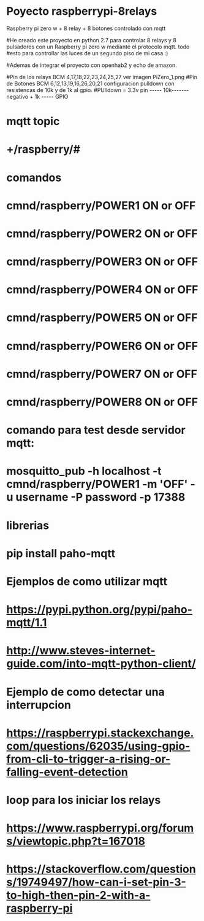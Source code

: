 # Poyecto raspberrypi-8relays
Raspberry pi zero w + 8 relay + 8 botones controlado con mqtt

#He creado este proyecto en python 2.7 para controlar 8 relays y 8 pulsadores con un Raspberry pi zero w mediante el protocolo mqtt. todo #esto para controllar las luces de un segundo piso de mi casa :)

#Ademas de integrar el proyecto con openhab2 y echo de amazon.

#Pin de los relays BCM 4,17,18,22,23,24,25,27 ver imagen PiZero_1.png
#Pin de Botones BCM 6,12,13,19,16,26,20,21 configuracion pulldown con resistencas de 10k y de 1k al gpio.
#PUlldown =  3.3v pin  ----- 10k------- negativo + 1k ----- GPIO

# mqtt topic 
# +/raspberry/#
# comandos
#  cmnd/raspberry/POWER1 ON or OFF
#  cmnd/raspberry/POWER2 ON or OFF
#  cmnd/raspberry/POWER3 ON or OFF
#  cmnd/raspberry/POWER4 ON or OFF
#  cmnd/raspberry/POWER5 ON or OFF
#  cmnd/raspberry/POWER6 ON or OFF
#  cmnd/raspberry/POWER7 ON or OFF
#  cmnd/raspberry/POWER8 ON or OFF
# 

# comando para test desde servidor mqtt:
# mosquitto_pub -h localhost -t cmnd/raspberry/POWER1 -m 'OFF' -u username -P password  -p 17388

#  librerias 
#  pip install paho-mqtt 
#
# Ejemplos de como utilizar mqtt
# https://pypi.python.org/pypi/paho-mqtt/1.1  
# http://www.steves-internet-guide.com/into-mqtt-python-client/
#
#
# Ejemplo de como detectar una interrupcion 
# https://raspberrypi.stackexchange.com/questions/62035/using-gpio-from-cli-to-trigger-a-rising-or-falling-event-detection
# 
# loop para los iniciar los relays
# https://www.raspberrypi.org/forums/viewtopic.php?t=167018
# https://stackoverflow.com/questions/19749497/how-can-i-set-pin-3-to-high-then-pin-2-with-a-raspberry-pi
